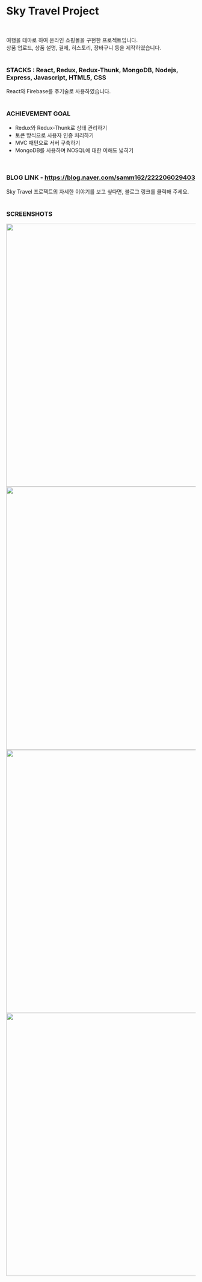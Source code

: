 # Sky Travel Project
<br>  
  
여행을 테마로 하여 온라인 쇼핑몰을 구현한 프로젝트입니다.  
상품 업로드, 상품 설명, 결제, 히스토리, 장바구니 등을 제작하였습니다.
<br>
<br>
  
### STACKS : React, Redux, Redux-Thunk, MongoDB, Nodejs, Express, Javascript, HTML5, CSS
  
React와 Firebase를 주기술로 사용하였습니다.
<br>
<br>  
  
### ACHIEVEMENT GOAL
  
- Redux와 Redux-Thunk로 상태 관리하기  
- 토큰 방식으로 사용자 인증 처리하기  
- MVC 패턴으로 서버 구축하기  
- MongoDB를 사용하며 NOSQL에 대한 이해도 넓히기  
<br>

### BLOG LINK - https://blog.naver.com/samm162/222206029403
  
Sky Travel 프로젝트의 자세한 이야기를 보고 싶다면, 블로그 링크를 클릭해 주세요. 
<br>
<br>

### SCREENSHOTS  

<div>
<img src="https://user-images.githubusercontent.com/67185299/108635813-cf951c80-74c4-11eb-8248-2f92b35cb982.png" width="700"></img>  
<img src="https://user-images.githubusercontent.com/67185299/108635814-d1f77680-74c4-11eb-84d9-b4e4c096aff3.png" width="700"></img>  
<img src="https://user-images.githubusercontent.com/67185299/108635818-d4f26700-74c4-11eb-8f53-4ace704eeec9.png" width="700"></img>  
<img src="https://user-images.githubusercontent.com/67185299/108635820-d6239400-74c4-11eb-82fb-d565e5822e17.png" width="700"></img>  
</div>



